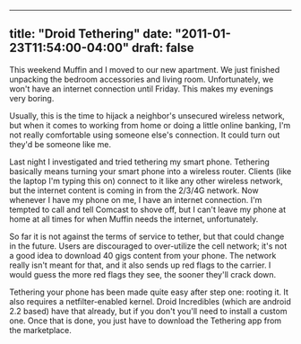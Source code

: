 
---
title: "Droid Tethering"
date: "2011-01-23T11:54:00-04:00"
draft: false
---

This weekend Muffin and I moved to our new apartment. We just finished unpacking the bedroom accessories and living room. Unfortunately, we won't have an internet connection until Friday. This makes my evenings very boring.

Usually, this is the time to hijack a neighbor's unsecured wireless network, but when it comes to working from home or doing a little online banking, I'm not really comfortable using someone else's connection. It could turn out they'd be someone like me.

Last night I investigated and tried tethering my smart phone. Tethering basically means turning your smart phone into a wireless router. Clients (like the laptop I'm typing this on) connect to it like any other wireless network, but the internet content is coming in from the 2/3/4G network. Now whenever I have my phone on me, I have an internet connection. I'm tempted to call and tell Comcast to shove off, but I can't leave my phone at home at all times for when Muffin needs the internet, unfortunately.

So far it is not against the terms of service to tether, but that could change in the future. Users are discouraged to over-utilize the cell network; it's not a good idea to download 40 gigs content from your phone. The network really isn't meant for that, and it also sends up red flags to the carrier. I would guess the more red flags they see, the sooner they'll crack down.

Tethering your phone has been made quite easy after step one: rooting it. It also requires a netfilter-enabled kernel. Droid Incredibles (which are android 2.2 based) have that already, but if you don't you'll need to install a custom one. Once that is done, you just have to download the Tethering app from the marketplace.


